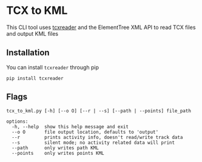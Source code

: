 # TCX to KML
This CLI tool uses [tcxreader](https://github.com/alenrajsp/tcxreader) and the ElementTree XML API to read TCX files and output KML files


## Installation
You can install `tcxreader` through pip
~~~
pip install tcxreader
~~~




## Flags
~~~
tcx_to_kml.py [-h] [--o O] [--r | --s] [--path | --points] file_path

options:
  -h, --help  show this help message and exit
  --o O       file output location, defaults to 'output'
  --r         prints activity info, doesn't read/write track data
  --s         silent mode; no activity related data will print
  --path      only writes path KML
  --points    only writes points KML
~~~
